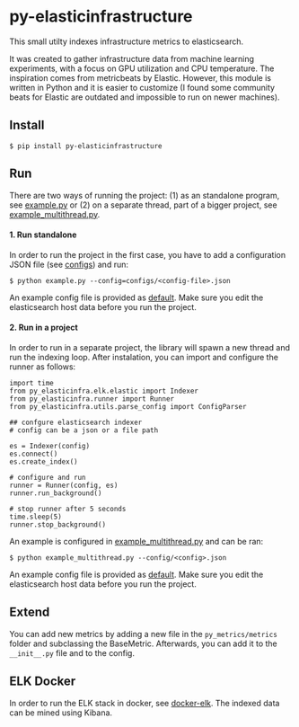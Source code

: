 # py-elasticinfrastructure
This small utilty indexes infrastructure metrics to elasticsearch.


It was created to gather infrastructure data from machine learning experiments, with a focus on GPU utilization and CPU temperature.
The inspiration comes from metricbeats by Elastic. However, this module is written in Python and it is easier to customize (I found some community beats for Elastic are outdated and impossible to run on newer machines).

## Install

```
$ pip install py-elasticinfrastructure 
```

## Run

There are two ways of running the project: (1) as an standalone program, see [example.py](https://github.com/NullConvergence/py_metrics/blob/master/example.py) or (2) on a separate thread, part of a bigger project, see [example_multithread.py](https://github.com/NullConvergence/py_metrics/blob/master/example_multithread.py).

#### 1. Run standalone
In order to run the project in the first case, you have to add a configuration JSON file (see [configs](https://github.com/NullConvergence/py_metrics/tree/master/configs)) and run:

```
$ python example.py --config=configs/<config-file>.json
```
An example config file is provided as [default](https://github.com/NullConvergence/py_metrics/blob/master/configs/default.json). 
Make sure you edit the elasticsearch host data before you run the project.


#### 2. Run in a project
In order to run in a separate project, the library will spawn a new thread and run the indexing loop.
After instalation, you can import and configure the runner as follows:
```
import time
from py_elasticinfra.elk.elastic import Indexer
from py_elasticinfra.runner import Runner
from py_elasticinfra.utils.parse_config import ConfigParser

## confgure elasticsearch indexer
# config can be a json or a file path

es = Indexer(config)
es.connect()
es.create_index()

# configure and run 
runner = Runner(config, es)
runner.run_background()

# stop runner after 5 seconds
time.sleep(5)
runner.stop_background()
```

An example is configured in [example_multithread.py](https://github.com/NullConvergence/py-elasticinfrastructure/blob/master/example_multithread.py) and can be ran:
```
$ python example_multithread.py --config/<config>.json
```

An example config file is provided as [default](https://github.com/NullConvergence/py_metrics/blob/master/configs/default.json). 
Make sure you edit the elasticsearch host data before you run the project.

## Extend

You can add new metrics by adding a new file in the ```py_metrics/metrics``` folder and subclassing the BaseMetric.
Afterwards, you can add it to the ```__init__.py``` file and to the config.

## ELK Docker

In order to run the ELK stack in docker, see [docker-elk](https://github.com/deviantony/docker-elk).
The indexed data can be mined using Kibana.
